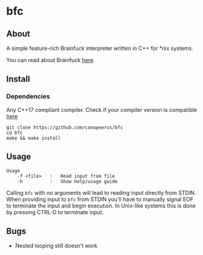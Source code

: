 # bfc

## About
A simple feature-rich Brainfuck interpreter written in C++ for \*nix systems.

You can read about Brainfuck [here](https://esolangs.org/wiki/brainfuck).

## Install

### Dependencies

Any C++17 compliant compiler. Check if your compiler version is compatible
[here](https://en.cppreference.com/w/cpp/compiler_support#C.2B.2B17_features)

```
git clone https://github.com/canopeerus/bfc
cd bfc
make && make install
```

## Usage
```
Usage
    -f <file>   :   Read input from file
    -h          :   Show help/usage guide
```
Calling `bfc` with no arguments will lead to reading input directly
from STDIN. When providing input to `bfc` from STDIN you'll have to
manually signal EOF to terminate the input and begin execution. In
Unix-like systems this is done by pressing CTRL-D to terminate input.

## Bugs
* Nested looping still doesn't work
